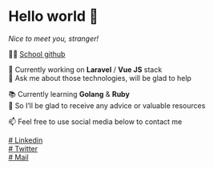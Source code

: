 # Hello world 👋

_Nice to meet you, stranger!_

👨‍🎓 [School github](https://github.com/DanielCadeau)

🔭 Currently working on **Laravel** / **Vue JS** stack   
💬 Ask me about those technologies, will be glad to help  
    
📚 Currently learning **Golang** & **Ruby**   
🤔 So I’ll be glad to receive any advice or valuable resources         
   
📫 Feel free to use social media below to contact me

[# Linkedin](https://www.linkedin.com/in/daniel-cadeau-dev/)    
[# Twitter](https://twitter.com/daliendev)    
[# Mail](mailto:daniel1.cadeau@gmail.com)    
